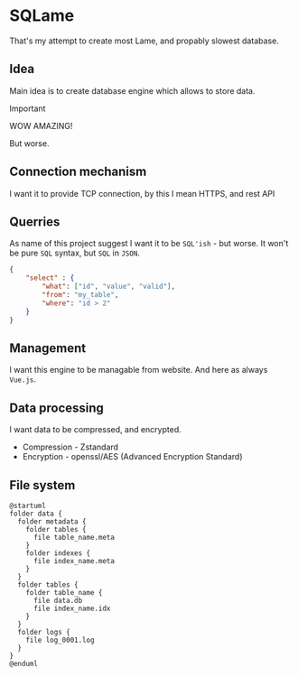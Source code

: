 # SQLame
That's my attempt to create most Lame, and propably slowest database.

## Idea
Main idea is to create database engine which allows to store data. 

> [!IMPORTANT] 
> WOW AMAZING!

But worse.

## Connection mechanism
I want it to provide TCP connection, by this I mean HTTPS, and rest API

## Querries
As name of this project suggest I want it to be `SQL'ish` - but worse. It won't be pure `SQL` syntax, but `SQL` in `JSON`.

```json
{
    "select" : {
        "what": ["id", "value", "valid"],
        "from": "my_table",
        "where": "id > 2"
    }
}
```

## Management
I want this engine to be managable from website. And here as always `Vue.js`.

## Data processing
I want data to be compressed, and encrypted.
 - Compression - Zstandard
 - Encryption - openssl/AES (Advanced Encryption Standard)


## File system

```plantuml
@startuml
folder data {
  folder metadata {
    folder tables {
      file table_name.meta
    }
    folder indexes {
      file index_name.meta
    }
  }
  folder tables {
    folder table_name {
      file data.db
      file index_name.idx
    }
  }
  folder logs {
    file log_0001.log
  }
}
@enduml
